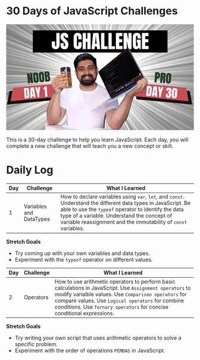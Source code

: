 # 30 Days of JavaScript Challenges
![JavaScript Challenge Thumbnail](Assets/JsChallenge.png)


This is a 30-day challenge to help you learn JavaScript. Each day, you will complete a new challenge that will teach you a new concept or skill.

# **Daily Log**

| Day | Challenge | What I Learned |
|---|---|---|
| 1 | Variables and DataTypes | How to declare variables using `var`, `let`, and `const`. Understand the different data types in JavaScript. Be able to use the `typeof` operator to identify the data type of a variable. Understand the concept of variable reassignment and the immutability of `const` variables. |

**Stretch Goals**

*  Try coming up with your own variables and data types.
*  Experiment with the `typeof` operator on different values.

| Day | Challenge | What I Learned |
|---|---|---|
| 2 | Operators | How to use arithmetic operators to perform basic calculations in JavaScript. Use `Assignment operators` to modify varialble values. Use `Comparison operators` for compare values. Use `Logical operators` for combine conditions. Use `Ternary operators` for concise conditional expressions.|

**Stretch Goals**

* Try writing your own script that uses arithmetic operators to solve a specific problem.
* Experiment with the order of operations `PEMDAS` in JavaScript.